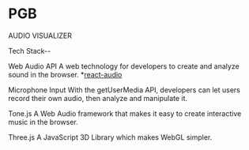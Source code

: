 # PGB

AUDIO VISUALIZER


Tech Stack--

Web Audio API
A web technology for developers to create and analyze sound in the browser.
*[react-audio](https://github.com/chrbala/react-audio)

Microphone Input
With the getUserMedia API, developers can let users record their own audio, then analyze and manipulate it.

Tone.js
A Web Audio framework that makes it easy to create interactive music in the browser.

Three.js
A JavaScript 3D Library which makes WebGL simpler.

